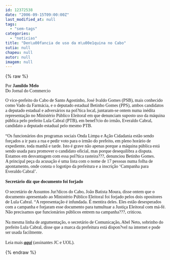 ```yaml
---
id: 12372538
date: "2006-09-15T09:00:00Z"
last_modified_at: null
tags:
  - "sem-tags"
categories:
  - "noticias"
title: "Den\u00fancia de uso da m\u00e1quina no Cabo"
sutia: null
chapeu: null
autor: null
imagem: null
---
```

{% raw %}
<p><P><FONT face=Verdana>Por <STRONG>Jamildo Melo</STRONG><BR>Do Jornal do Commercio</FONT></P></p>
<p><P><FONT face=Verdana>O vice-prefeito do Cabo de Santo Agostinho, José Ivaldo Gomes (PSB), mais conhecido como Vado da Farmácia, e o deputado estadual Betinho Gomes (PPS), ambos candidatos a deputado estadual e adversários na pol?tica local, juntaram-se ontem numa inédita representação no Ministério Público Eleitoral em que denunciam suposto uso da máquina pública pelo prefeito Lula Cabral (PTB), em benef?cio do irmão, Everaldo Cabral, candidato a deputado estadual pelo mesmo PTB.<BR><BR>“Os funcionários dos programas sociais Onda Limpa e Ação Cidadania estão sendo forçados a ir para a rua e pedir voto para o irmão do prefeito, em pleno horário de expediente, toda manhã e tarde. Isto é grave não apenas porque a máquina pública está sendo usada para promover o candidato oficial, mas porque desequilibra a disputa. Estamos em desvantagem com essa pol?tica rasteira???, denunciou Betinho Gomes. <BR>A principal peça da acusação é uma lista com o nome de 17 pessoas numa folha de apontamento, onde consta o logotipo da prefeitura e a inscrição ‘Campanha para Everaldo Cabral’.<BR><BR><STRONG>Secretário diz que documento foi forjado<BR></STRONG></FONT><FONT face=Verdana><BR>O secretário de Assuntos Jur?dicos do Cabo, João Batista Moura, disse ontem que o documento apresentado ao Ministério Público Eleitoral foi forjado pelos dois opositores de Lula Cabral. “A representação é infundada. É mentira deles. Eles estão desesperados com a campanha e forjaram esse documento para tumultuar a Justiça Eleitoral com má-fé. Não precisamos que funcionários públicos entrem na campanha???, criticou.<BR><BR>Na mesma linha de argumentação, o secretário de Comunicação, Abel Neto, sobrinho do prefeito Lula Cabral, disse que a marca da prefeitura está dispon?vel na internet e pode ser usada facilmente.<BR><BR>Leia mais <STRONG><EM><A href=\"https://jc3.uol.com.br/jornal/2006/09/15/not_200834.php\" target=_blank>aqui</A></EM></STRONG> (assinantes JC e UOL).</FONT></P> </p>
{% endraw %}
